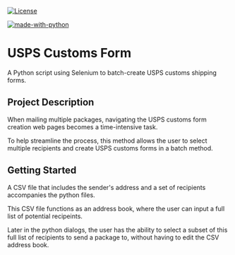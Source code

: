 [![License](https://img.shields.io/badge/License-Apache_2.0-blue.svg)](https://opensource.org/licenses/Apache-2.0)

[![made-with-python](https://img.shields.io/badge/Made%20with-Python-1f425f.svg)](https://www.python.org/)

# USPS Customs Form
A Python script using Selenium to batch-create USPS customs shipping forms.

## Project Description
When mailing multiple packages, navigating the USPS customs form creation web pages becomes a time-intensive task.

To help streamline the process, this method allows the user to select multiple recipients and create USPS customs forms in a batch method.

## Getting Started

A CSV file that includes the sender's address and a set of recipients accompanies the python files.

This CSV file functions as an address book, where the user can input a full list of potential recipeints.

Later in the python dialogs, the user has the ability to select a subset of this full list of recipients to send a package to, without having to edit the CSV address book.


